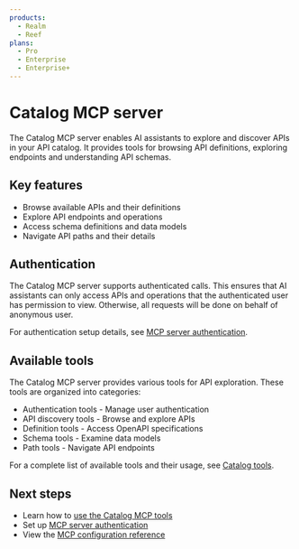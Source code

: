 ```yaml
---
products:
  - Realm
  - Reef
plans:
  - Pro
  - Enterprise
  - Enterprise+
---
```


# Catalog MCP server

The Catalog MCP server enables AI assistants to explore and discover APIs in your API catalog. It provides tools for browsing API definitions, exploring endpoints and understanding API schemas.

## Key features

- Browse available APIs and their definitions
- Explore API endpoints and operations
- Access schema definitions and data models
- Navigate API paths and their details

## Authentication

The Catalog MCP server supports authenticated calls. This ensures that AI assistants can only access APIs and operations that the authenticated user has permission to view. Otherwise, all requests will be done on behalf of anonymous user.

For authentication setup details, see [MCP server authentication](./authentication.md).

## Available tools

The Catalog MCP server provides various tools for API exploration. These tools are organized into categories:

- Authentication tools - Manage user authentication
- API discovery tools - Browse and explore APIs
- Definition tools - Access OpenAPI specifications
- Schema tools - Examine data models
- Path tools - Navigate API endpoints

For a complete list of available tools and their usage, see [Catalog tools](./tools.md).

## Next steps

- Learn how to [use the Catalog MCP tools](./tools.md)
- Set up [MCP server authentication](../mcp-server-authentication.md)
- View the [MCP configuration reference](../../../config/mcp.md)